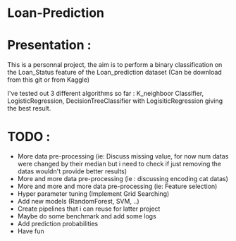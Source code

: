 # Loan-Prediction

# Presentation :

This is a personnal project, the aim is to perform a binary classification on the Loan_Status feature of the Loan_prediction dataset (Can be download from this git or from Kaggle)

I've tested out 3 different algorithms so far : K_neighboor Classifier, LogisticRegression, DecisionTreeClassifier with LogisiticRegression giving the best result.

# TODO :

- More data pre-processing (ie: Discuss missing value, for now num datas were changed by their median but i need to check if just removing the datas wouldn't provide better results)
- More and more data pre-processing (ie : discussing encoding cat datas)
- More and more and more data pre-processing (ie: Feature selection)
- Hyper parameter tuning (Implement Grid Searching)
- Add new models (RandomForest, SVM, ..)
- Create pipelines that i can reuse for latter project
- Maybe do some benchmark and add some logs
- Add prediction probabilities
- Have fun


